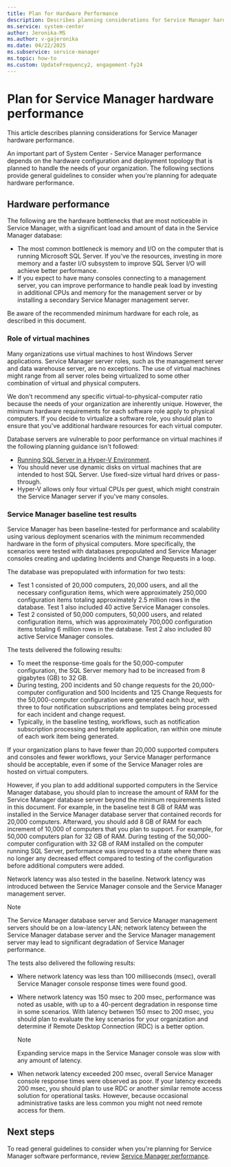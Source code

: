 ```yaml
---
title: Plan for Hardware Performance
description: Describes planning considerations for Service Manager hardware performance.
ms.service: system-center
author: Jeronika-MS
ms.author: v-gajeronika
ms.date: 04/22/2025
ms.subservice: service-manager
ms.topic: how-to
ms.custom: UpdateFrequency2, engagement-fy24
---
```


# Plan for Service Manager hardware performance

This article describes planning considerations for Service Manager hardware performance.

An important part of System Center - Service Manager performance depends on the hardware configuration and deployment topology that is planned to handle the needs of your organization. The following sections provide general guidelines to consider when you're planning for adequate hardware performance.  

## Hardware performance  

The following are the hardware bottlenecks that are most noticeable in Service Manager, with a significant load and amount of data in the Service Manager database:  

- The most common bottleneck is memory and I/O on the computer that is running Microsoft SQL Server. If you've the resources, investing in more memory and a faster I/O subsystem to improve SQL Server I/O will achieve better performance.  
- If you expect to have many consoles connecting to a management server, you can improve performance to handle peak load by investing in additional CPUs and memory for the management server or by installing a secondary Service Manager management server.  

Be aware of the recommended minimum hardware for each role, as described in this document.  

### Role of virtual machines  

Many organizations use virtual machines to host Windows Server applications. Service Manager server roles, such as the management server and data warehouse server, are no exceptions. The use of virtual machines might range from all server roles being virtualized to some other combination of virtual and physical computers.  

We don't recommend any specific virtual\-to\-physical\-computer ratio because the needs of your organization are inherently unique. However, the minimum hardware requirements for each software role apply to physical computers. If you decide to virtualize a software role, you should plan to ensure that you've additional hardware resources for each virtual computer.  

Database servers are vulnerable to poor performance on virtual machines if the following planning guidance isn't followed:  

- [Running SQL Server in a Hyper\-V Environment](https://go.microsoft.com/fwlink/p/?LinkID=144622).  
- You should never use dynamic disks on virtual machines that are intended to host SQL Server. Use fixed\-size virtual hard drives or pass\-through.  
- Hyper\-V allows only four virtual CPUs per guest, which might constrain the Service Manager server if you've many consoles.  

### Service Manager baseline test results  

Service Manager has been baseline\-tested for performance and scalability using various deployment scenarios with the minimum recommended hardware in the form of physical computers. More specifically, the scenarios were tested with databases prepopulated and Service Manager consoles creating and updating Incidents and Change Requests in a loop.  

The database was prepopulated with information for two tests:  

- Test 1 consisted of 20,000 computers, 20,000 users, and all the necessary configuration items, which were approximately 250,000 configuration items totaling approximately 2.5 million rows in the database. Test 1 also included 40 active Service Manager consoles.  
- Test 2 consisted of 50,000 computers, 50,000 users, and related configuration items, which was approximately 700,000 configuration items totaling 6 million rows in the database. Test 2 also included 80 active Service Manager consoles.  

The tests delivered the following results:  

- To meet the response\-time goals for the 50,000\-computer configuration, the SQL Server memory had to be increased from 8 gigabytes \(GB\) to 32 GB.  
- During testing, 200 incidents and 50 change requests for the 20,000\-computer configuration and 500 Incidents and 125 Change Requests for the 50,000\-computer configuration were generated each hour, with three to four notification subscriptions and templates being processed for each incident and change request.  
- Typically, in the baseline testing, workflows, such as notification subscription processing and template application, ran within one minute of each work item being generated.  

If your organization plans to have fewer than 20,000 supported computers and consoles and fewer workflows, your Service Manager performance should be acceptable, even if some of the Service Manager roles are hosted on virtual computers.  

 However, if you plan to add additional supported computers in the Service Manager database, you should plan to increase the amount of RAM for the Service Manager database server beyond the minimum requirements listed in this document. For example, in the baseline test 8 GB of RAM was installed in the Service Manager database server that contained records for 20,000 computers. Afterward, you should add 8 GB of RAM for each increment of 10,000 of computers that you plan to support. For example, for 50,000 computers plan for 32 GB of RAM. During testing of the 50,000\-computer configuration with 32 GB of RAM installed on the computer running SQL Server, performance was improved to a state where there was no longer any decreased effect compared to testing of the configuration before additional computers were added.  

Network latency was also tested in the baseline. Network latency was introduced between the Service Manager console and the Service Manager management server.  

> [!NOTE]  
> The Service Manager database server and Service Manager management servers should be on a low\-latency LAN; network latency between the Service Manager database server and the Service Manager management server may lead to significant degradation of Service Manager performance.  

 The tests also delivered the following results:  

- Where network latency was less than 100 milliseconds \(msec\), overall Service Manager console response times were found good.  
- Where network latency was 150 msec to 200 msec, performance was noted as usable, with up to a 40\-percent degradation in response time in some scenarios. With latency between 150 msec to 200 msec, you should plan to evaluate the key scenarios for your organization and determine if Remote Desktop Connection \(RDC\) is a better option.  

    > [!NOTE]  
    > Expanding service maps in the Service Manager console was slow with any amount of latency.  

- When network latency exceeded 200 msec, overall Service Manager console response times were observed as poor. If your latency exceeds 200 msec, you should plan to use RDC or another similar remote access solution for operational tasks. However, because occasional administrative tasks are less common you might not need remote access for them.

## Next steps

To read general guidelines to consider when you're planning for Service Manager software performance, review [Service Manager performance](sm-perf.md).
